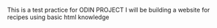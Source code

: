 This is a test practice for ODIN PROJECT 
I will be building a website for recipes using basic html knowledge